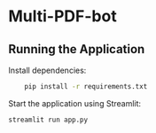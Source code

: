 # Multi-PDF-bot

## Running the Application

Install dependencies:
```bash
    pip install -r requirements.txt
```

Start the application using Streamlit:
```bash
streamlit run app.py
```
